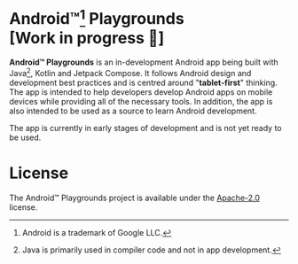 Android™[^1] Playgrounds [Work in progress 🚧]
==================

**Android™ Playgrounds** is an in-development Android app being built with Java[^2], Kotlin and Jetpack Compose. It follows Android design and development best practices and is centred around "**tablet-first**" thinking. The app is intended to help developers develop Android apps on mobile devices while providing all of the necessary tools. In addition, the app is also intended to be used as a source to learn Android development.

The app is currently in early stages of development and is not yet ready to be used.

# License
The Android™ Playgrounds project is available under the [Apache-2.0](/LICENSE) license.

[^1]: Android is a trademark of Google LLC.
[^2]: Java is primarily used in compiler code and not in app development.
